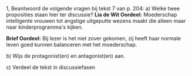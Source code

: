 1, Beantwoord de volgende vragen bij tekst 7 van p. 204: 
a) Welke twee proposities staan hier ter discussie? 
**Lia de Wit Oordeel:** Moederschap intelligente vrouwen tot angstige uitgeputte wezens maakt die alleen maar naar kinderprogramma's kijken.

**Brief Oordeel:** Bij lezer is het niet zover gekomen, zij heeft haar normale leven goed kunnen balanceren met het moederschap. 

b) Wijs de protagonist(en) en antagonist(en) aan. 


c) Verdeel de tekst in discussiefasen
